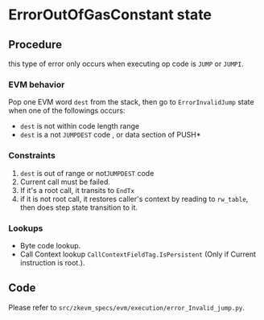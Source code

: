 # ErrorOutOfGasConstant state

## Procedure
this type of error only occurs when executing op code is `JUMP` or `JUMPI`.

### EVM behavior

Pop one EVM word `dest` from the stack, then go to `ErrorInvalidJump` state when 
one of the followings occurs:

-  `dest` is not within code length range
-  `dest` is a not `JUMPDEST` code , or data section of PUSH*

### Constraints
1. `dest` is out of range or not`JUMPDEST` code
2. Current call must be failed.
3. If it's a root call, it transits to `EndTx`
4. if it is not root call, it restores caller's context by reading to `rw_table`, then does step state transition to it.

### Lookups
- Byte code lookup.
- Call Context lookup `CallContextFieldTag.IsPersistent` (Only if Current instruction is root.).

## Code

Please refer to `src/zkevm_specs/evm/execution/error_Invalid_jump.py`.
